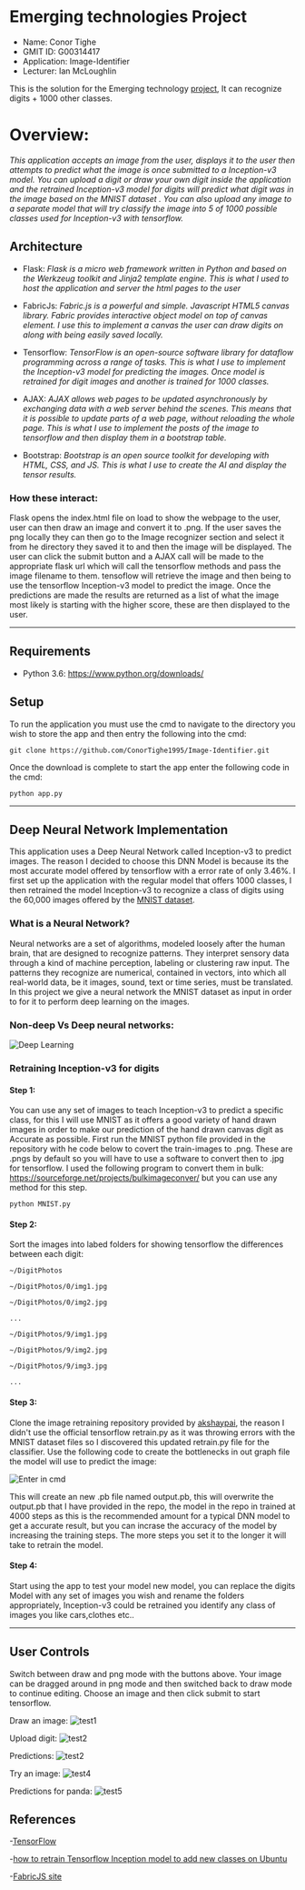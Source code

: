 # Emerging technologies Project

- Name: Conor Tighe
- GMIT ID: G00314417
- Application: Image-Identifier
- Lecturer: Ian McLoughlin

This is the solution for the Emerging technology [project](https://emerging-technologies.github.io/problems/project.html), It can recognize digits + 1000 other classes.

# Overview:
*This application accepts an image from the user, displays it to the user then attempts to predict what the image is once submitted to a Inception-v3 model. You can upload a digit or draw your own digit inside the application and the retrained Inception-v3 model for digits will predict what digit was in the image based on the MNIST dataset . You can also upload any image to a separate model that will try classify the image into 5 of 1000 possible classes used for Inception-v3 with tensorflow.*

## Architecture

- Flask: *Flask is a micro web framework written in Python and based on the Werkzeug toolkit and Jinja2 template engine. This is what I used to host the application and server the html pages to the user*

- FabricJs: *Fabric.js is a powerful and simple. Javascript HTML5 canvas library. Fabric provides interactive object model on top of canvas element. I use this to implement a canvas the user can draw digits on along with being easily saved locally.*

- Tensorflow: *TensorFlow is an open-source software library for dataflow programming across a range of tasks. This is what I use to implement the Inception-v3 model for predicting the images. Once model is retrained for digit images and another is trained for 1000 classes.*

- AJAX: *AJAX allows web pages to be updated asynchronously by exchanging data with a web server behind the scenes. This means that it is possible to update parts of a web page, without reloading the whole page. This is what
I use to implement the posts of the image to tensorflow and then display them in a bootstrap table.*

- Bootstrap: *Bootstrap is an open source toolkit for developing with HTML, CSS, and JS. This is what I use to create the AI and display the tensor results.*

### How these interact:
Flask opens the index.html file on load to show the webpage to the user, user can then draw an image and convert it to .png. If the user saves the png locally they can then go to the Image recognizer section and select it from he directory they saved it to and then the image will be displayed. The user can click the submit button and a AJAX call will be made to the appropriate flask url which will call the tensorflow methods and pass the image filename to them. tensoflow will retrieve the image and then being to use the tensorflow Inception-v3 model to predict the image. Once the predictions are made the results are returned as a list of what the image most likely is starting with the higher score, these are then displayed to the user.

---

## Requirements
- Python 3.6: https://www.python.org/downloads/

## Setup
To run the application you must use the cmd to navigate to the directory you wish to store the app and then entry the following into the cmd:
```
git clone https://github.com/ConorTighe1995/Image-Identifier.git

```
Once the download is complete to start the app enter the following code in the cmd:
```
python app.py

```
---

## Deep Neural Network Implementation
This application uses a Deep Neural Network called Inception-v3 to predict images. The reason I decided to choose this DNN Model is because its the most accurate model offered by tensorflow with a error rate of only 3.46%.
I first set up the application with the regular model that offers 1000 classes, I then retrained the model Inception-v3 to recognize a class of digits using the 60,000 images offered by the [MNIST dataset](http://yann.lecun.com/exdb/mnist/).

### What is a Neural Network?
Neural networks are a set of algorithms, modeled loosely after the human brain, that are designed to recognize patterns. They interpret sensory data through a kind of machine perception, labeling or clustering raw input. The patterns they recognize are numerical, contained in vectors, into which all real-world data, be it images, sound, text or time series, must be translated. In this project we give a neural network the MNIST dataset as input in order to for it to perform deep learning on the images.

### Non-deep Vs Deep neural networks:

![Deep Learning](/static/img/NNvsDNN.png "NN Vs DNN")
### Retraining Inception-v3 for digits

#### Step 1:
You can use any set of images to teach Inception-v3 to predict a specific class, for this I will use MNIST as it offers a good variety of hand drawn images in order to make our prediction of the hand drawn canvas digit as
Accurate as possible. First run the MNIST python file provided in the repository with he code below to covert the train-images to .png. These are .pngs by default so you will have to use a software to convert then to .jpg for tensorflow. I used the following program to convert them in bulk: https://sourceforge.net/projects/bulkimageconver/ but you can use any method for this step.

```
python MNIST.py

```

#### Step 2:
Sort the images into labed folders for showing tensorflow the differences between each digit:

```
~/DigitPhotos
 
~/DigitPhotos/0/img1.jpg
 
~/DigitPhotos/0/img2.jpg
 
...
 
~/DigitPhotos/9/img1.jpg
 
~/DigitPhotos/9/img2.jpg
 
~/DigitPhotos/9/img3.jpg
 
...

```
#### Step 3:
Clone the image retraining repository provided by [akshaypai](https://github.com/akshaypai/tfClassifier/tree/master/image_classification), the reason I didn't use the official tensorflow retrain.py as it was throwing errors with the MNIST dataset files so I discovered this updated retrain.py file for the classifier. Use the following code to create the bottlenecks in out graph file the model will use to predict the image:
 
![Enter in cmd](/static/img/retrain_model.png "Enter in cmd")

This will create an new .pb file named output.pb, this will overwrite the output.pb that I have provided in the repo, the model in the repo in trained at 4000 steps as this is the recommended amount for a typical DNN model to get a accurate result, but you can incrase the accuracy of the model by increasing the training steps. The more steps you set it to the longer it will take to retrain the model.

#### Step 4:
Start using the app to test your model new model, you can replace the digits Model with any set of images you wish and rename the folders appropriately, Inception-v3 could be retrained you identify any class of images you like cars,clothes etc..

---

## User Controls
Switch between draw and png mode with the buttons above. Your image can be dragged around in png mode and then switched back to draw mode to continue editing. Choose an image and then click submit to start tensorflow.

Draw an image:
![test1](/static/img/test1.png "Drawing")

Upload digit:
![test2](/static/img/test2.png "Uploading")

Predictions:
![test2](/static/img/test3.png "Predicting")

Try an image:
![test4](/static/img/test4.png "Panda")

Predictions for panda:
![test5](static/img/test5.png "Panda predictions")

## References

-[TensorFlow](https://www.tensorflow.org/tutorials/image_recognition)

-[how to retrain Tensorflow Inception model to add new classes on Ubuntu](https://sourcedexter.com/retrain-tensorflow-inception-model/)

-[FabricJS site](http://fabricjs.com/docs/)